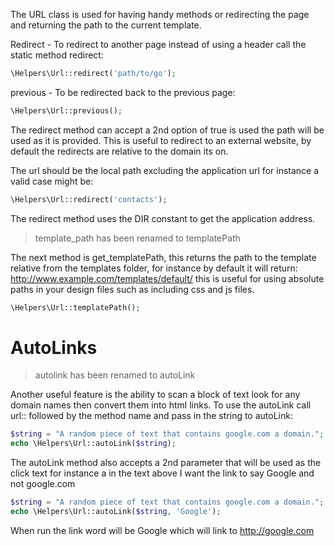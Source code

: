 The URL class is used for having handy methods or redirecting the page and returning the path to the current template.

Redirect - To redirect to another page instead of using a header call the static method redirect:

```php
\Helpers\Url::redirect('path/to/go');
```

previous - To be redirected back to the previous page:

```php
\Helpers\Url::previous();
```

The redirect method can accept a 2nd option of true is used the path will be used as it is provided.
This is useful to redirect to an external website, by default the redirects are relative to the domain its on.

The url should be the local path excluding the application url for instance a valid case might be:

```php
\Helpers\Url::redirect('contacts');
```

The redirect method uses the DIR constant to get the application address.


> template_path has been renamed to templatePath


The next method is get_templatePath, this returns the path to the template relative from the templates folder, for instance by default it will return: http://www.example.com/templates/default/ this is useful for using absolute paths in your design files such as including css and js files.

```php
\Helpers\Url::templatePath();
```

# AutoLinks


>autolink has been renamed to autoLink


Another useful feature is the ability to scan a block of text look for any domain names then convert them into html links.  To use the autoLink call url:: followed by the method name and pass in the string to autoLink:

```php
$string = "A random piece of text that contains google.com a domain.";
echo \Helpers\Url::autoLink($string);
```

The autoLink method also accepts a 2nd parameter that will be used as the click text for instance a in the text above I want the link to say Google and not google.com

```php
$string = "A random piece of text that contains google.com a domain.";
echo \Helpers\Url::autoLink($string, 'Google');
```

When run the link word will be Google which will link to http://google.com
